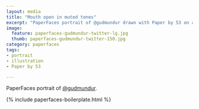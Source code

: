```yaml
---
layout: media
title: "Mouth open in muted tones"
excerpt: "PaperFaces portrait of @gudmundur drawn with Paper by 53 on an iPad."
image: 
  feature: paperfaces-gudmundur-twitter-lg.jpg
  thumb: paperfaces-gudmundur-twitter-150.jpg
category: paperfaces
tags: 
- portrait
- illustration
- Paper by 53

---
```


PaperFaces portrait of [@gudmundur](http://twitter.com/gudmundur).

{% include paperfaces-boilerplate.html %}